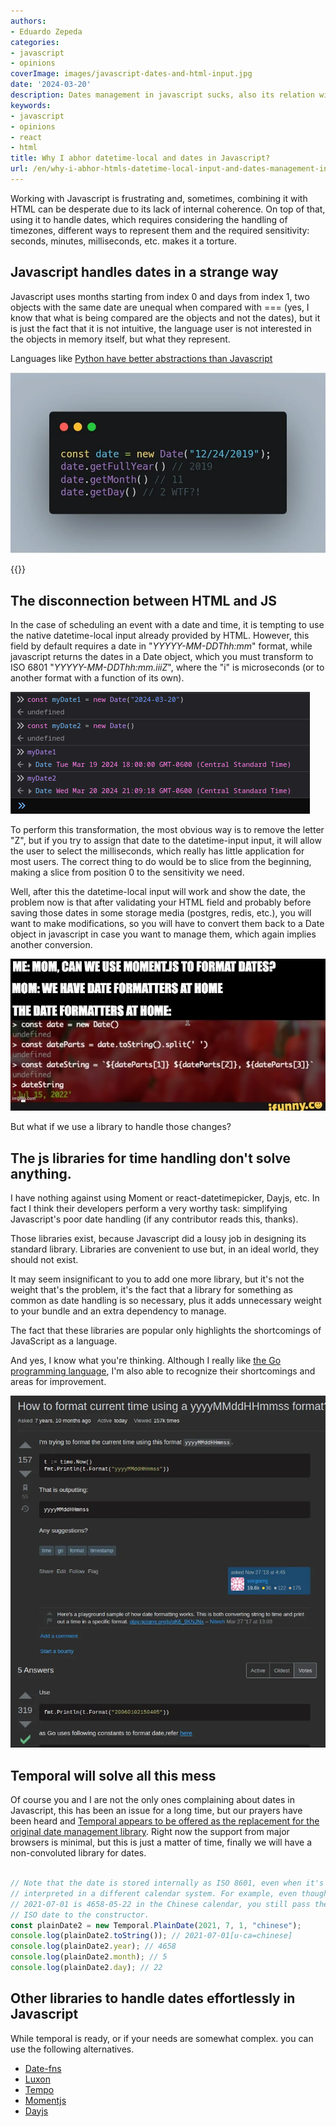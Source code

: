 ```yaml
---
authors:
- Eduardo Zepeda
categories:
- javascript
- opinions
coverImage: images/javascript-dates-and-html-input.jpg
date: '2024-03-20'
description: Dates management in javascript sucks, also its relation with datetime-local input is counterintuitive and only denotes Javascript's faults as a language
keywords:
- javascript
- opinions
- react
- html
title: Why I abhor datetime-local and dates in Javascript?
url: /en/why-i-abhor-htmls-datetime-local-input-and-dates-management-in-javascript
---
```



Working with Javascript is frustrating and, sometimes, combining it with HTML can be desperate due to its lack of internal coherence. On top of that, using it to handle dates, which requires considering the handling of timezones, different ways to represent them and the required sensitivity: seconds, minutes, milliseconds, etc. makes it a torture.

## Javascript handles dates in a strange way

Javascript uses months starting from index 0 and days from index 1, two objects with the same date are unequal when compared with === (yes, I know that what is being compared are the objects and not the dates), but it is just the fact that it is not intuitive, the language user is not interested in the objects in memory itself, but what they represent. 

Languages like [Python have better abstractions than Javascript](/en/python-vs-javascript-which-is-the-best-programming-language/)

![Javascript's date management is not intuitive](images/date-javascript.webp "Javascript's date management is not intuitive")

{{<ad>}}

## The disconnection between HTML and JS

In the case of scheduling an event with a date and time, it is tempting to use the native datetime-local input already provided by HTML. However, this field by default requires a date in "*YYYYY-MM-DDThh:mm*" format, while javascript returns the dates in a Date object, which you must transform to ISO 6801 "*YYYYY-MM-DDThh:mm.iiiZ*", where the "i" is microseconds (or to another format with a function of its own).

![Two object with the same date in Javascript aren't equal](images/two-dates-javascript.png "Javascript's abstraction when it comes to dates can be confusing")

To perform this transformation, the most obvious way is to remove the letter "Z", but if you try to assign that date to the datetime-input input, it will allow the user to select the milliseconds, which really has little application for most users. The correct thing to do would be to slice from the beginning, making a slice from position 0 to the sensitivity we need. 

Well, after this the datetime-local input will work and show the date, the problem now is that after validating your HTML field and probably before saving those dates in some storage media (postgres, redis, etc.), you will want to make modifications, so you will have to convert them back to a Date object in javascript in case you want to manage them, which again implies another conversion.

![A meme that with irony, makes fun of Javasript's date management](images/formatting-dates-in-javascript.jpg "Oh, mom! Not javascript again!")

But what if we use a library to handle those changes? 

## The js libraries for time handling don't solve anything.

I have nothing against using Moment or react-datetimepicker, Dayjs, etc. In fact I think their developers perform a very worthy task: simplifying Javascript's poor date handling (if any contributor reads this, thanks). 

Those libraries exist, because Javascript did a lousy job in designing its standard library. Libraries are convenient to use but, in an ideal world, they should not exist.

It may seem insignificant to you to add one more library, but it's not the weight that's the problem, it's the fact that a library for something as common as date handling is so necessary, plus it adds unnecessary weight to your bundle and an extra dependency to manage.

The fact that these libraries are popular only highlights the shortcomings of JavaScript as a language. 

And yes, I know what you're thinking. Although I really like [the Go programming language](/en/go-programming-language-introduction-to-variables-and-data-types/), I'm also able to recognize their shortcomings and areas for improvement.

![Go date formatting is awful too](images/date_formatting_golang.webp "Go's date formatting, like Javascript's, is awful")

## Temporal will solve all this mess

Of course you and I are not the only ones complaining about dates in Javascript, this has been an issue for a long time, but our prayers have been heard and [Temporal appears to be offered as the replacement for the original date management library](https://developer.mozilla.org/en-US/docs/Web/JavaScript/Reference/Global_Objects/Temporal). Right now the support from major browsers is minimal, but this is just a matter of time, finally we will have a non-convoluted library for dates.

``` javascript

// Note that the date is stored internally as ISO 8601, even when it's
// interpreted in a different calendar system. For example, even though
// 2021-07-01 is 4658-05-22 in the Chinese calendar, you still pass the
// ISO date to the constructor.
const plainDate2 = new Temporal.PlainDate(2021, 7, 1, "chinese");
console.log(plainDate2.toString()); // 2021-07-01[u-ca=chinese]
console.log(plainDate2.year); // 4658
console.log(plainDate2.month); // 5
console.log(plainDate2.day); // 22
```

## Other libraries to handle dates effortlessly in Javascript

While temporal is ready, or if your needs are somewhat complex. you can use the following alternatives.

- [Date-fns](https://date-fns.org/#?)
- [Luxon](https://moment.github.io/luxon/#/#?)
- [Tempo](https://tempo.formkit.com/#?)
- [Momentjs](https://momentjs.com/#?)
- [Dayjs](https://day.js.org/#?)